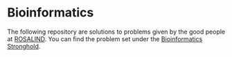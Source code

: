 # Bioinformatics

The following repository are solutions to problems given by the good people at [ROSALIND](http://rosalind.info/problems/locations/). You can find the problem set under the [Bioinformatics Stronghold](http://rosalind.info/problems/list-view/). 
